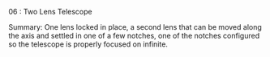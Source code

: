 06 : Two Lens Telescope

Summary: One lens locked in place, a second lens that can be moved along the axis and settled in one of a few notches, one of the notches configured so the telescope is properly focused on infinite.
	